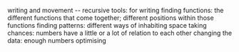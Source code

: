 writing and movement -- recursive tools: for writing
finding functions: the different functions that come together; different positions within those functions
finding patterns: different ways of inhabiting space
taking chances: numbers have a little or a lot of relation to each other
changing the data: 
enough numbers
optimising